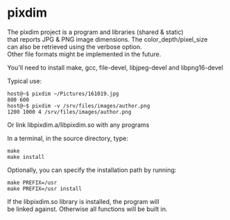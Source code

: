 # pixdim  
  
The pixdim project is a program and libraries (shared & static)  
that reports JPG & PNG image dimensions. The color_depth/pixel_size  
can also be retrieved using the verbose option.  
Other file formats might be implemented in the future.  

You'll need to install make, gcc, file-devel, libjpeg-devel and libpng16-devel
  
Typical use:  
```
host@~$ pixdim ~/Pictures/161019.jpg  
800 600  
host@~$ pixdim -v /srv/files/images/author.png  
1200 1000 4 /srv/files/images/author.png  
```
  
Or link libpixdim.a/libpixdim.so with any programs  
  
In a terminal, in the source directory, type:  
```
make  
make install  
```
  
Optionally, you can specify the installation path by running:  
```
make PREFIX=/usr  
make PREFIX=/usr install  
```
  
If the libpixdim.so library is installed, the program will  
be linked against. Otherwise all functions will be built in.  
  
